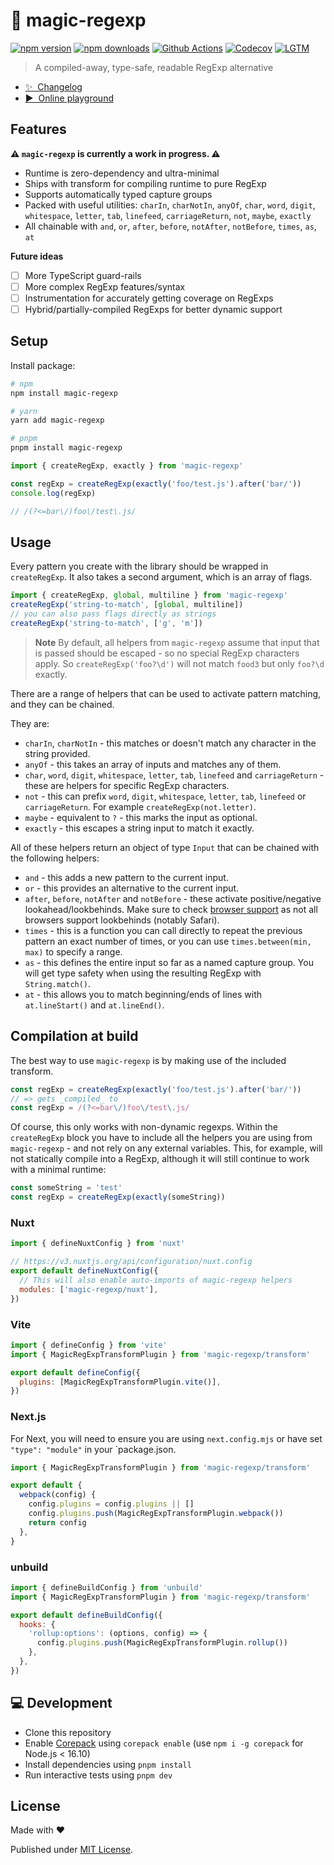 # 🦄 magic-regexp

[![npm version][npm-version-src]][npm-version-href]
[![npm downloads][npm-downloads-src]][npm-downloads-href]
[![Github Actions][github-actions-src]][github-actions-href]
[![Codecov][codecov-src]][codecov-href]
[![LGTM][lgtm-src]][lgtm-href]

> A compiled-away, type-safe, readable RegExp alternative

- [✨ &nbsp;Changelog](https://github.com/danielroe/magic-regexp/blob/main/CHANGELOG.md)
- [▶️ &nbsp;Online playground](https://stackblitz.com/github/danielroe/magic-regexp/tree/main/playground)

## Features

**⚠️ `magic-regexp` is currently a work in progress. ⚠️**

- Runtime is zero-dependency and ultra-minimal
- Ships with transform for compiling runtime to pure RegExp
- Supports automatically typed capture groups
- Packed with useful utilities: `charIn`, `charNotIn`, `anyOf`, `char`, `word`, `digit`, `whitespace`, `letter`, `tab`, `linefeed`, `carriageReturn`, `not`, `maybe`, `exactly`
- All chainable with `and`, `or`, `after`, `before`, `notAfter`, `notBefore`, `times`, `as`, `at`

**Future ideas**

- [ ] More TypeScript guard-rails
- [ ] More complex RegExp features/syntax
- [ ] Instrumentation for accurately getting coverage on RegExps
- [ ] Hybrid/partially-compiled RegExps for better dynamic support

## Setup

Install package:

```sh
# npm
npm install magic-regexp

# yarn
yarn add magic-regexp

# pnpm
pnpm install magic-regexp
```

```js
import { createRegExp, exactly } from 'magic-regexp'

const regExp = createRegExp(exactly('foo/test.js').after('bar/'))
console.log(regExp)

// /(?<=bar\/)foo\/test\.js/
```

## Usage

Every pattern you create with the library should be wrapped in `createRegExp`. It also takes a second argument, which is an array of flags.

```js
import { createRegExp, global, multiline } from 'magic-regexp'
createRegExp('string-to-match', [global, multiline])
// you can also pass flags directly as strings
createRegExp('string-to-match', ['g', 'm'])
```

> **Note**
> By default, all helpers from `magic-regexp` assume that input that is passed should be escaped - so no special RegExp characters apply. So `createRegExp('foo?\d')` will not match `food3` but only `foo?\d` exactly.

There are a range of helpers that can be used to activate pattern matching, and they can be chained.

They are:

- `charIn`, `charNotIn` - this matches or doesn't match any character in the string provided.
- `anyOf` - this takes an array of inputs and matches any of them.
- `char`, `word`, `digit`, `whitespace`, `letter`, `tab`, `linefeed` and `carriageReturn` - these are helpers for specific RegExp characters.
- `not` - this can prefix `word`, `digit`, `whitespace`, `letter`, `tab`, `linefeed` or `carriageReturn`. For example `createRegExp(not.letter)`.
- `maybe` - equivalent to `?` - this marks the input as optional.
- `exactly` - this escapes a string input to match it exactly.

All of these helpers return an object of type `Input` that can be chained with the following helpers:

- `and` - this adds a new pattern to the current input.
- `or` - this provides an alternative to the current input.
- `after`, `before`, `notAfter` and `notBefore` - these activate positive/negative lookahead/lookbehinds. Make sure to check [browser support](https://developer.mozilla.org/en-US/docs/Web/JavaScript/Reference/Global_Objects/RegExp#browser_compatibility) as not all browsers support lookbehinds (notably Safari).
- `times` - this is a function you can call directly to repeat the previous pattern an exact number of times, or you can use `times.between(min, max)` to specify a range.
- `as` - this defines the entire input so far as a named capture group. You will get type safety when using the resulting RegExp with `String.match()`.
- `at` - this allows you to match beginning/ends of lines with `at.lineStart()` and `at.lineEnd()`.

## Compilation at build

The best way to use `magic-regexp` is by making use of the included transform.

```js
const regExp = createRegExp(exactly('foo/test.js').after('bar/'))
// => gets _compiled_ to
const regExp = /(?<=bar\/)foo\/test\.js/
```

Of course, this only works with non-dynamic regexps. Within the `createRegExp` block you have to include all the helpers you are using from `magic-regexp` - and not rely on any external variables. This, for example, will not statically compile into a RegExp, although it will still continue to work with a minimal runtime:

```js
const someString = 'test'
const regExp = createRegExp(exactly(someString))
```

### Nuxt

```js
import { defineNuxtConfig } from 'nuxt'

// https://v3.nuxtjs.org/api/configuration/nuxt.config
export default defineNuxtConfig({
  // This will also enable auto-imports of magic-regexp helpers
  modules: ['magic-regexp/nuxt'],
})
```

### Vite

```js
import { defineConfig } from 'vite'
import { MagicRegExpTransformPlugin } from 'magic-regexp/transform'

export default defineConfig({
  plugins: [MagicRegExpTransformPlugin.vite()],
})
```

### Next.js

For Next, you will need to ensure you are using `next.config.mjs` or have set `"type": "module"` in your `package.json.

```js
import { MagicRegExpTransformPlugin } from 'magic-regexp/transform'

export default {
  webpack(config) {
    config.plugins = config.plugins || []
    config.plugins.push(MagicRegExpTransformPlugin.webpack())
    return config
  },
}
```

### unbuild

```js
import { defineBuildConfig } from 'unbuild'
import { MagicRegExpTransformPlugin } from 'magic-regexp/transform'

export default defineBuildConfig({
  hooks: {
    'rollup:options': (options, config) => {
      config.plugins.push(MagicRegExpTransformPlugin.rollup())
    },
  },
})
```

## 💻 Development

- Clone this repository
- Enable [Corepack](https://github.com/nodejs/corepack) using `corepack enable` (use `npm i -g corepack` for Node.js < 16.10)
- Install dependencies using `pnpm install`
- Run interactive tests using `pnpm dev`

## License

Made with ❤️

Published under [MIT License](./LICENCE).

<!-- Badges -->

[npm-version-src]: https://img.shields.io/npm/v/magic-regexp?style=flat-square
[npm-version-href]: https://npmjs.com/package/magic-regexp
[npm-downloads-src]: https://img.shields.io/npm/dm/magic-regexp?style=flat-square
[npm-downloads-href]: https://npmjs.com/package/magic-regexp
[github-actions-src]: https://img.shields.io/github/workflow/status/danielroe/magic-regexp/ci/main?style=flat-square
[github-actions-href]: https://github.com/danielroe/magic-regexp/actions?query=workflow%3Aci
[codecov-src]: https://img.shields.io/codecov/c/gh/danielroe/magic-regexp/main?style=flat-square
[codecov-href]: https://codecov.io/gh/danielroe/magic-regexp
[lgtm-src]: https://img.shields.io/lgtm/grade/javascript/github/danielroe/vue-bind-once?style=flat-square
[lgtm-href]: https://lgtm.com/projects/g/danielroe/magic-regexp
